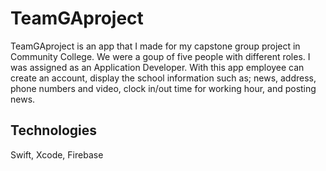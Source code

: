 # TeamGAproject
TeamGAproject is an app that I made for my capstone group project in Community College. We were a goup of five people with different roles. I was assigned as an Application Developer. With this app employee can create an account, display the school information such as; news, address, phone numbers and video, clock in/out time for working hour, and posting news.

## Technologies
Swift, Xcode, Firebase
